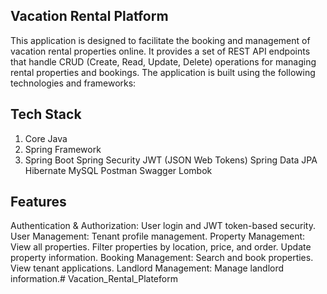 ## Vacation Rental Platform
This application is designed to facilitate the booking and management of vacation rental properties online. It provides a set of REST API endpoints that handle CRUD (Create, Read, Update, Delete) operations for managing rental properties and bookings. The application is built using the following technologies and frameworks:


## Tech Stack
1. Core Java
2. Spring Framework
3. Spring Boot
Spring Security
JWT (JSON Web Tokens)
Spring Data JPA
Hibernate
MySQL
Postman
Swagger
Lombok


## Features
Authentication & Authorization:
User login and JWT token-based security.
User Management:
Tenant profile management.
Property Management:
View all properties.
Filter properties by location, price, and order.
Update property information.
Booking Management:
Search and book properties.
View tenant applications.
Landlord Management:
Manage landlord information.# Vacation_Rental_Plateform
